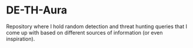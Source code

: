 # DE-TH-Aura
Repository where I hold random detection and threat hunting queries that I come up with based on different sources of information (or even inspiration).
